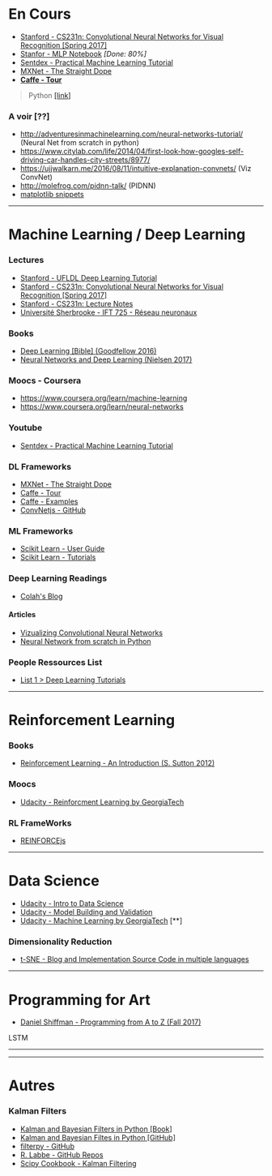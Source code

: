 

# En Cours

- [Stanford - CS231n: Convolutional Neural Networks for Visual Recognition [Spring 2017]](http://cs231n.stanford.edu/syllabus.html)
- [Stanfor - MLP Notebook](http://cs.stanford.edu/people/karpathy/cs231nfiles/minimal_net.html) *[Done: 80%]*
- [Sentdex - Practical Machine Learning Tutorial](https://pythonprogramming.net/machine-learning-tutorial-python-introduction/)
- [MXNet - The Straight Dope](http://thestraightdope.mxnet.io/)
- [**Caffe - Tour**](http://caffe.berkeleyvision.org/tutorial/)

> Python [[link]](https://github.com/Antoine-Darfeuil/tests/blob/master/python.md)

### A voir [??]

- http://adventuresinmachinelearning.com/neural-networks-tutorial/ (Neural Net from scratch in python)
- https://www.citylab.com/life/2014/04/first-look-how-googles-self-driving-car-handles-city-streets/8977/
- https://ujjwalkarn.me/2016/08/11/intuitive-explanation-convnets/ (Viz ConvNet)
- http://molefrog.com/pidnn-talk/ (PIDNN)
- [matplotlib snippets](http://www.jdhp.org/docs/notebook/python_matplotlib_snippets_en.html)

---
# Machine Learning / Deep Learning

### Lectures

- [Stanford - UFLDL Deep Learning Tutorial](http://ufldl.stanford.edu/tutorial/)
- [Stanford - CS231n: Convolutional Neural Networks for Visual Recognition [Spring 2017]](http://cs231n.stanford.edu/syllabus.html)
- [Stanford - CS231n: Lecture Notes](http://cs231n.github.io/)
- [Université Sherbrooke - IFT 725 - Réseau neuronaux](http://info.usherbrooke.ca/hlarochelle/cours/ift725_A2013/contenu.html)

### Books

- [Deep Learning [Bible] (Goodfellow 2016)](http://www.deeplearningbook.org/)
- [Neural Networks and Deep Learning (Nielsen 2017)](http://neuralnetworksanddeeplearning.com/)

### Moocs - Coursera

- https://www.coursera.org/learn/machine-learning
- https://www.coursera.org/learn/neural-networks

### Youtube
- [Sentdex - Practical Machine Learning Tutorial](https://pythonprogramming.net/machine-learning-tutorial-python-introduction/)

### DL Frameworks

- [MXNet - The Straight Dope](http://thestraightdope.mxnet.io/)
- [Caffe - Tour](http://caffe.berkeleyvision.org/tutorial/)
- [Caffe - Examples](https://github.com/BVLC/caffe/tree/master/examples)
- [ConvNetjs - GitHub](https://github.com/karpathy/convnetjs)


### ML Frameworks

- [Scikit Learn - User Guide](http://scikit-learn.org/stable/user_guide.html)
- [Scikit Learn - Tutorials](http://scikit-learn.org/stable/tutorial/index.html)


### Deep Learning Readings

- [Colah's Blog](http://colah.github.io/)

#### Articles

- [Vizualizing Convolutional Neural Networks](https://ujjwalkarn.me/2016/08/11/intuitive-explanation-convnets/)
- [Neural Network from scratch in Python](http://adventuresinmachinelearning.com/neural-networks-tutorial/)


### People Ressources List

- [List 1 > Deep Learning Tutorials](https://handong1587.github.io/deep_learning/2015/10/09/dl-tutorials.html#mxnet)




---
# Reinforcement Learning


### Books

- [Reinforcement Learning - An Introduction (S. Sutton 2012)](http://people.inf.elte.hu/lorincz/Files/RL_2006/SuttonBook.pdf)

### Moocs

- [Udacity - Reinforcment Learning by GeorgiaTech](https://www.udacity.com/course/reinforcement-learning--ud600)

### RL FrameWorks

- [REINFORCEjs](http://cs.stanford.edu/people/karpathy/reinforcejs/index.html)



---
# Data Science 

- [Udacity - Intro to Data Science](https://www.udacity.com/course/intro-to-data-science--ud359)
- [Udacity - Model Building and Validation](https://www.udacity.com/course/model-building-and-validation--ud919)
- [Udacity - Machine Learning by GeorgiaTech](https://www.udacity.com/course/machine-learning--ud262) [**]


### Dimensionality Reduction

- [t-SNE - Blog and Implementation Source Code in multiple languages](http://lvdmaaten.github.io/tsne/)


---
# Programming for Art

- [Daniel Shiffman - Programming from A to Z (Fall 2017)](https://github.com/shiffman/A2Z-F17)

LSTM







---
---
# Autres

### Kalman Filters
- [Kalman and Bayesian Filters in Python [Book]](http://nbviewer.jupyter.org/github/rlabbe/Kalman-and-Bayesian-Filters-in-Python/blob/master/table_of_contents.ipynb)
- [Kalman and Bayesian Filtes in Python [GitHub]](https://github.com/rlabbe/Kalman-and-Bayesian-Filters-in-Python)
- [filterpy - GitHub](https://github.com/rlabbe/filterpy)
- [R. Labbe - GitHub Repos](https://github.com/rlabbe?tab=repositories)
- [Scipy Cookbook - Kalman Filtering](http://scipy-cookbook.readthedocs.io/items/KalmanFiltering.html)
